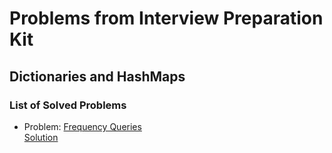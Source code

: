 # Problems from Interview Preparation Kit

## Dictionaries and HashMaps

### List of Solved Problems

- Problem: [Frequency Queries](https://www.hackerrank.com/challenges/frequency-queries/problem?h_l=interview&playlist_slugs%5B%5D=interview-preparation-kit&playlist_slugs%5B%5D=dictionaries-hashmaps)  
  [Solution](https://github.com/anksank/Hackerrank/blob/master/Practice/Interview%20Preparation%20Kit/Dictionaries%20and%20HashMaps/005-Frequency-Queries.java)
